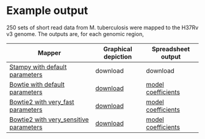 # Example output
250 sets of short read data from M. tuberculosis were mapped to the H37Rv v3 genome.
The outputs are, for each genomic region,


|  Mapper   |    Graphical depiction   |    Spreadsheet output |
|-----------|--------------------------|-----------------------|
| [Stampy with default parameters](../testdata/map_with_stampy.sh) |  download  |  download |
| [Bowtie with default parameters](../testdata/map_with_bowtie.sh) |  [download](https://davidhwyllie.github.io/ADAPTIVEMASKING/bowtie.html)  |  [model coefficients](bowtie/bowtie_coeffs.csv) |
| [Bowtie2 with very_fast parameters](../testdata/map_with_bowtie2_very_fast.sh) |  [download](https://davidhwyllie.github.io/ADAPTIVEMASKING/bowtie2_vf.html)  |  [model coefficients](bowtie2_vf/bowtie2_vf_coeffs.csv) |
| [Bowtie2 with very_sensitive parameters](../testdata/map_with_bowtie2_very_sensitive.sh) |  [download](https://davidhwyllie.github.io/ADAPTIVEMASKING/bowtie2_vs.html)  |  [model coefficients](bowtie2_vs/bowtie2_vs_coeffs.csv) |


